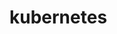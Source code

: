 <!-- generated by markdown-notes-tree -->

# kubernetes

<!-- optional markdown-notes-tree directory description starts here -->

<!-- optional markdown-notes-tree directory description ends here -->
